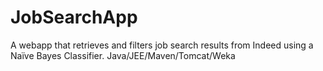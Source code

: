 # JobSearchApp
A webapp that retrieves and filters job search results from Indeed using a Naïve Bayes Classifier. Java/JEE/Maven/Tomcat/Weka

